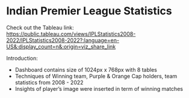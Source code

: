 # Indian Premier League Statistics

Check out the Tableau link: https://public.tableau.com/views/IPLStatistics2008-2022/IPLStatistics2008-2022?:language=en-US&:display_count=n&:origin=viz_share_link

Introduction:

* Dashboard contains size of 1024px x 768px with 8 tables
* Techniques of Winning team, Purple & Orange Cap holders, team statistics from 2008 - 2022 
* Insights of player’s image were inserted in term of winning matches

